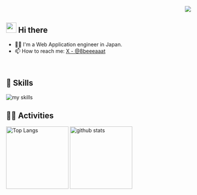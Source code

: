 <div align="right">
  <img src="https://komarev.com/ghpvc/?username=8beeeaaat" />
</div>


## <img src="https://media.giphy.com/media/hvRJCLFzcasrR4ia7z/giphy.gif" width="28"> Hi there

- 🧑‍💻 I'm a Web Application engineer in Japan.
- 📫 How to reach me: [X - @8beeeaaat](https://x.com/8beeeaaat)
<br>


<!-- ライトモート：theme=light, ダークモート：theme=dark -->
<!-- アイコンの選択肢一覧：https://arc.net/l/quote/zizyykfh -->
## 🌱 Skills
<img alt="my skills" src="https://skillicons.dev/icons?theme=dark&perline=7&i=nodejs,tauri,html,css,sass,js,ts,vite,vitest,webpack,babel,bun,d3,threejs,react,vue,next,prisma,supabase,figma,go,perl,docker,gcp,sentry" />
<br>


<!-- ライトモート：theme=light, ダークモート：theme=vue-dark  -->
## 🏃‍♀️ Activities
<div align="left"> 
  <img alt="Top Langs" height="170px" src="https://github-readme-stats.vercel.app/api?username=8beeeaaat&theme=vue-dark&layout=compact" />
  <img alt="github stats" height="170px" src="https://github-readme-stats.vercel.app/api/top-langs/?username=8beeeaaat&theme=vue-dark&layout=compact" />
</div>


<!--
This repository is a ✨ _special_ ✨ repository because its `README.md` (this file) appears on your GitHub profile.

Here are some ideas to get you started:

- 🔭 I’m currently working on ...
- 🌱 I’m currently learning ...
- 👯 I’m looking to collaborate on ...
- 🤔 I’m looking for help with ...
- 💬 Ask me about ...
- 📫 How to reach me: ...
- 😄 Pronouns: ...
- ⚡ Fun fact: ...
-->

